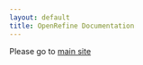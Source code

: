 ```yaml
---
layout: default
title: OpenRefine Documentation
---
```


Please go to [main site](http://openrefine.org/blog)
